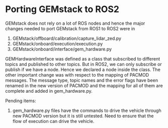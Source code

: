# Porting GEMstack to ROS2
GEMstack does not rely on a lot of ROS nodes and hence the major changes needed to port GEMstack from ROS1 to ROS2 were in 
1. GEMstack/offboard/calibration/capture_lidar_zed.py
2. GEMstack/onboard/execution/execution.py
3. GEMstack/onboard/interface/gem_hardware.py

GEMHardwareInterface was defined as a class that subscribed to different topics and published to other topics. But in ROS2, we can only subscribe or publish 
if we have a node. Hence we declared a node inside the class. The other important change was with respect to the mapping of PACMOD messages.
The message type, topic names and the error flags have been renamed in the new version of PACMOD and the mapping for all of them are complete and added in gem_hardware.py.

Pending items:
1. gem_hardware.py files have the commands to drive the vehicle through new PACMOD version but it is still untested. Need to ensure that the flow of execution can drive the vehicle.
